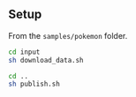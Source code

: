 ## Setup

From the `samples/pokemon` folder.

```sh
cd input
sh download_data.sh

cd ..
sh publish.sh
```